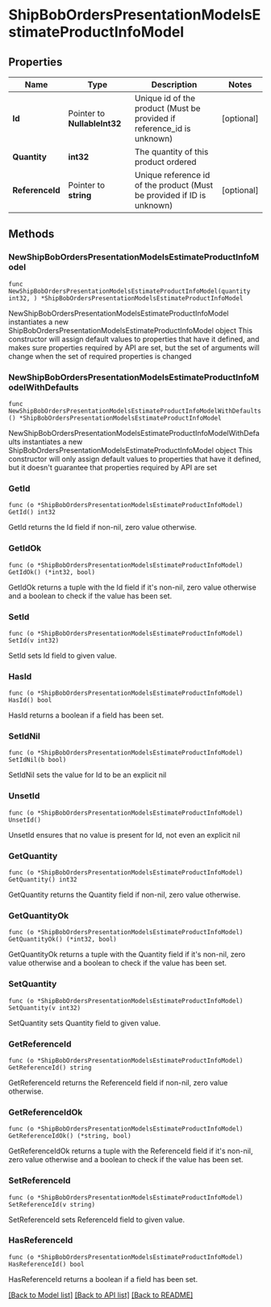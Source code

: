 # ShipBobOrdersPresentationModelsEstimateProductInfoModel

## Properties

Name | Type | Description | Notes
------------ | ------------- | ------------- | -------------
**Id** | Pointer to **NullableInt32** | Unique id of the product (Must be provided if reference_id is unknown) | [optional] 
**Quantity** | **int32** | The quantity of this product ordered | 
**ReferenceId** | Pointer to **string** | Unique reference id of the product (Must be provided if ID is unknown) | [optional] 

## Methods

### NewShipBobOrdersPresentationModelsEstimateProductInfoModel

`func NewShipBobOrdersPresentationModelsEstimateProductInfoModel(quantity int32, ) *ShipBobOrdersPresentationModelsEstimateProductInfoModel`

NewShipBobOrdersPresentationModelsEstimateProductInfoModel instantiates a new ShipBobOrdersPresentationModelsEstimateProductInfoModel object
This constructor will assign default values to properties that have it defined,
and makes sure properties required by API are set, but the set of arguments
will change when the set of required properties is changed

### NewShipBobOrdersPresentationModelsEstimateProductInfoModelWithDefaults

`func NewShipBobOrdersPresentationModelsEstimateProductInfoModelWithDefaults() *ShipBobOrdersPresentationModelsEstimateProductInfoModel`

NewShipBobOrdersPresentationModelsEstimateProductInfoModelWithDefaults instantiates a new ShipBobOrdersPresentationModelsEstimateProductInfoModel object
This constructor will only assign default values to properties that have it defined,
but it doesn't guarantee that properties required by API are set

### GetId

`func (o *ShipBobOrdersPresentationModelsEstimateProductInfoModel) GetId() int32`

GetId returns the Id field if non-nil, zero value otherwise.

### GetIdOk

`func (o *ShipBobOrdersPresentationModelsEstimateProductInfoModel) GetIdOk() (*int32, bool)`

GetIdOk returns a tuple with the Id field if it's non-nil, zero value otherwise
and a boolean to check if the value has been set.

### SetId

`func (o *ShipBobOrdersPresentationModelsEstimateProductInfoModel) SetId(v int32)`

SetId sets Id field to given value.

### HasId

`func (o *ShipBobOrdersPresentationModelsEstimateProductInfoModel) HasId() bool`

HasId returns a boolean if a field has been set.

### SetIdNil

`func (o *ShipBobOrdersPresentationModelsEstimateProductInfoModel) SetIdNil(b bool)`

 SetIdNil sets the value for Id to be an explicit nil

### UnsetId
`func (o *ShipBobOrdersPresentationModelsEstimateProductInfoModel) UnsetId()`

UnsetId ensures that no value is present for Id, not even an explicit nil
### GetQuantity

`func (o *ShipBobOrdersPresentationModelsEstimateProductInfoModel) GetQuantity() int32`

GetQuantity returns the Quantity field if non-nil, zero value otherwise.

### GetQuantityOk

`func (o *ShipBobOrdersPresentationModelsEstimateProductInfoModel) GetQuantityOk() (*int32, bool)`

GetQuantityOk returns a tuple with the Quantity field if it's non-nil, zero value otherwise
and a boolean to check if the value has been set.

### SetQuantity

`func (o *ShipBobOrdersPresentationModelsEstimateProductInfoModel) SetQuantity(v int32)`

SetQuantity sets Quantity field to given value.


### GetReferenceId

`func (o *ShipBobOrdersPresentationModelsEstimateProductInfoModel) GetReferenceId() string`

GetReferenceId returns the ReferenceId field if non-nil, zero value otherwise.

### GetReferenceIdOk

`func (o *ShipBobOrdersPresentationModelsEstimateProductInfoModel) GetReferenceIdOk() (*string, bool)`

GetReferenceIdOk returns a tuple with the ReferenceId field if it's non-nil, zero value otherwise
and a boolean to check if the value has been set.

### SetReferenceId

`func (o *ShipBobOrdersPresentationModelsEstimateProductInfoModel) SetReferenceId(v string)`

SetReferenceId sets ReferenceId field to given value.

### HasReferenceId

`func (o *ShipBobOrdersPresentationModelsEstimateProductInfoModel) HasReferenceId() bool`

HasReferenceId returns a boolean if a field has been set.


[[Back to Model list]](../README.md#documentation-for-models) [[Back to API list]](../README.md#documentation-for-api-endpoints) [[Back to README]](../README.md)


